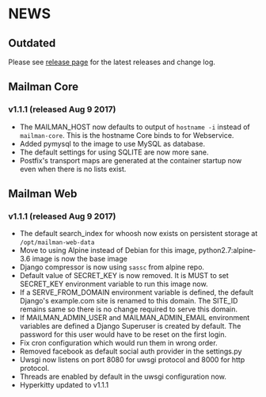 # NEWS

## Outdated

Please see [release page](https://github.com/maxking/docker-mailman/releases)
for the latest releases and change log.


## Mailman Core

### v1.1.1 (released Aug 9 2017)

- The MAILMAN_HOST now defaults to output of `hostname -i` instead of `mailman-core`. This
  is the hostname Core binds to for Webservice.
- Added pymysql to the image to use MySQL as database.
- The default settings for using SQLITE are now more sane.
- Postfix's transport maps are generated at the container startup now even when
  there is no lists exist.


## Mailman Web

### v1.1.1 (released Aug 9 2017)

- The default search_index for whoosh now exists on persistent storage at
  `/opt/mailman-web-data`
- Move to using Alpine instead of Debian for this image, python2.7:alpine-3.6
  image is now the base image
- Django compressor is now using `sassc` from alpine repo.
- Default value of SECRET_KEY is now removed. It is MUST to set SECRET_KEY
  environment variable to run this image now.
- If a SERVE_FROM_DOMAIN environment variable is defined, the default Django's
  example.com site is renamed to this domain. The SITE_ID remains same so there
  is no change required to serve this domain.
- If MAILMAN_ADMIN_USER and MAILMAN_ADMIN_EMAIL environment variables are
  defined a Django Superuser is created by default. The password for this user
  would have to be reset on the first login.
- Fix cron configuration which would run them in wrong order.
- Removed facebook as default social auth provider in the settings.py
- Uwsgi now listens on port 8080 for uwsgi protocol and 8000 for http protocol.
- Threads are enabled by default in the uwsgi configuration now.
- Hyperkitty updated to v1.1.1
